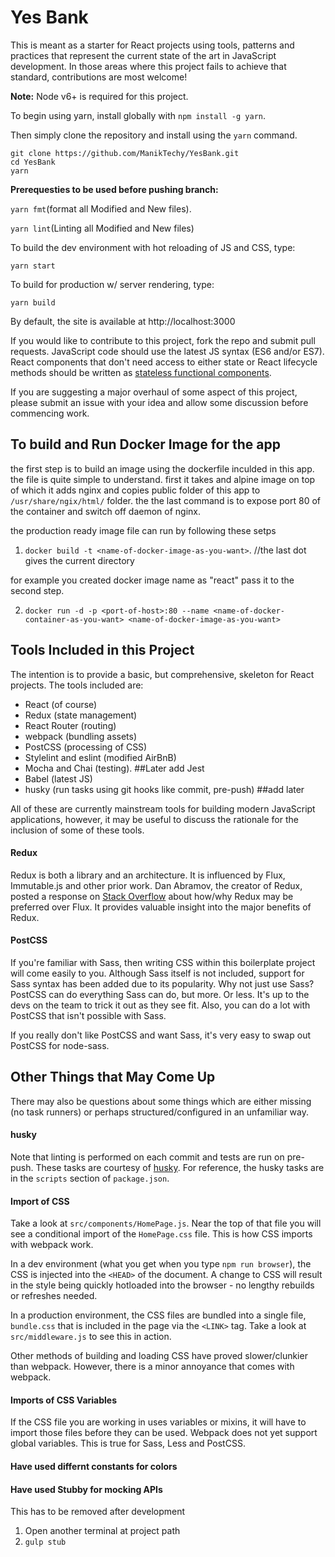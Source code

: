# Yes Bank
This is meant as a starter for React projects using tools, patterns and practices that represent the current state of the art in JavaScript development. In those areas where this project fails to achieve that standard, contributions are most welcome!

**Note:** Node v6+ is required for this project.

 To begin using yarn, install globally with `npm install -g yarn`.

Then simply clone the repository and install using the `yarn` command.

```
git clone https://github.com/ManikTechy/YesBank.git
cd YesBank
yarn
```

**Prerequesties to be used before pushing branch:** 

`yarn fmt`(format all Modified and New files). 


`yarn lint`(Linting all Modified and New files)


To build the dev environment with hot reloading of JS and CSS, type:

`yarn start`

To build for production w/ server rendering, type:

`yarn build`

By default, the site is available at http://localhost:3000

If you would like to contribute to this project, fork the repo and submit pull requests. JavaScript code should use the latest JS syntax (ES6 and/or ES7). React components that don't need access to either state or React lifecycle methods should be written as [stateless functional components](https://egghead.io/lessons/react-building-stateless-function-components-new-in-react-0-14).

If you are suggesting a major overhaul of some aspect of this project, please submit an issue with your idea and allow some discussion before commencing work.

## To build and Run Docker Image for the app

the first step is to build an image using the dockerfile inculded in this app. the file is quite simple to understand. first it takes and alpine image on top of which it adds nginx and copies public folder of this app to `/usr/share/ngix/html/` folder. the the last command is to expose port 80 of the container and switch off daemon of nginx.

the production ready image file can run by following these setps

1. `docker build -t <name-of-docker-image-as-you-want>`.  //the last dot gives the current directory

for example you created docker image name as "react" pass it to the second step.

2. `docker run -d -p <port-of-host>:80 --name <name-of-docker-container-as-you-want> <name-of-docker-image-as-you-want>`


## Tools Included in this Project

The intention is to provide a basic, but comprehensive, skeleton for React projects. The tools included are:

- React (of course)
- Redux (state management)
- React Router (routing)
- webpack (bundling assets)
- PostCSS (processing of CSS)
- Stylelint and eslint (modified AirBnB)
- Mocha and Chai (testing). ##Later add Jest
- Babel (latest JS)
- husky (run tasks using git hooks like commit, pre-push) ##add later

All of these are currently mainstream tools for building modern JavaScript applications, however, it may be useful to discuss the rationale for the inclusion of some of these tools.

#### Redux
Redux is both a library and an architecture. It is influenced by Flux, Immutable.js and other prior work. Dan Abramov, the creator of Redux, posted a response on [Stack Overflow](http://stackoverflow.com/questions/32461229/why-use-redux-over-facebook-flux) about how/why Redux may be preferred over Flux. It provides valuable insight into the major benefits of Redux.

#### PostCSS
If you're familiar with Sass, then writing CSS within this boilerplate project will come easily to you. Although Sass itself is not included, support for Sass syntax has been added due to its popularity. Why not just use Sass? PostCSS can do everything Sass can do, but more. Or less. It's up to the devs on the team to trick it out as they see fit. Also, you can do a lot with PostCSS that isn't possible with Sass.

If you really don't like PostCSS and want Sass, it's very easy to swap out PostCSS for node-sass.

## Other Things that May Come Up
There may also be questions about some things which are either missing (no task runners) or perhaps structured/configured in an unfamiliar way.

#### husky
Note that linting is performed on each commit and tests are run on pre-push. These tasks are courtesy of [husky](https://www.npmjs.com/package/husky). For reference, the husky tasks are in the `scripts` section of `package.json`.

#### Import of CSS
Take a look at `src/components/HomePage.js`. Near the top of that file you will see a conditional import of the `HomePage.css` file. This is how CSS imports with webpack work.

In a dev environment (what you get when you type `npm run browser`), the CSS is injected into the `<HEAD>` of the document. A change to CSS will result in the style being quickly hotloaded into the browser - no lengthy rebuilds or refreshes needed.

In a production environment, the CSS files are bundled into a single file, `bundle.css` that is included in the page via the `<LINK>` tag. Take a look at  `src/middleware.js` to see this in action.

Other methods of building and loading CSS have proved slower/clunkier than webpack. However, there is a minor annoyance that comes with webpack.

#### Imports of CSS Variables
If the CSS file you are working in uses variables or mixins, it will have to import those files before they can be used. Webpack does not yet support global variables. This is true for Sass, Less and PostCSS.

#### Have used differnt constants for colors

#### Have used Stubby for mocking APIs
This has to be removed after development
1. Open another terminal at project path 
2. `gulp stub`
